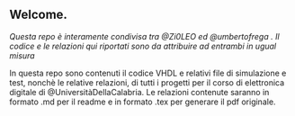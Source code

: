 ## Welcome.

*Questa repo è interamente condivisa tra @Zi0LEO ed @umbertofrega . Il codice e le relazioni qui riportati sono da attribuire ad entrambi in ugual misura*

In questa repo sono contenuti il codice VHDL e relativi file di simulazione e test, nonchè le relative relazioni, di tutti i progetti per il corso di elettronica digitale di @UniversitàDellaCalabria.
Le relazioni contenute saranno in formato .md per il readme e in formato .tex per generare il pdf originale.

